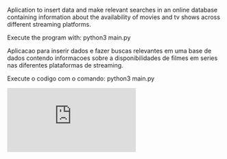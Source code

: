 Aplication to insert data and make relevant searches in an online database containing information about the availability of movies and tv shows across different streaming platforms.

Execute the program with: python3 main.py

Aplicacao para inserir dados e fazer buscas relevantes em uma base de dados contendo informacoes sobre a disponibilidades de filmes em series nas diferentes plataformas de streaming.

Execute o codigo com o comando: python3 main.py



![Presentation](https://github.com/VictorLutes/TrabalhoBD/blob/main/Reposit%C3%B3rioDeStreaming.pdf)
